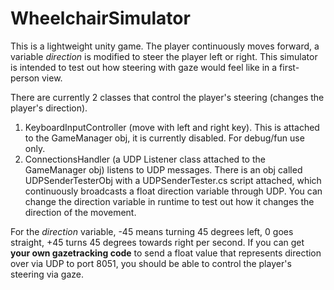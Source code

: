# WheelchairSimulator
This is a lightweight unity game. The player continuously moves forward, a variable *direction* is modified to steer the player left or right.
This simulator is intended to test out how steering with gaze would feel like in a first-person view.

There are currently 2 classes that control the player's steering (changes the player's direction).
1. KeyboardInputController (move with left and right key). This is attached to the GameManager obj, it is currently disabled. For debug/fun use only.
2. ConnectionsHandler (a UDP Listener class attached to the GameManager obj) listens to UDP messages. There is an obj called UDPSenderTesterObj with a UDPSenderTester.cs script attached, which continuously broadcasts a float direction variable through UDP. You can change the direction variable in runtime to test out how it changes the direction of the movement.

For the *direction* variable, -45 means turning 45 degrees left, 0 goes straight, +45 turns 45 degrees towards right per second.
If you can get **your own gazetracking code** to send a float value that represents direction over via UDP to port 8051, you should be able to control the player's steering via gaze.
